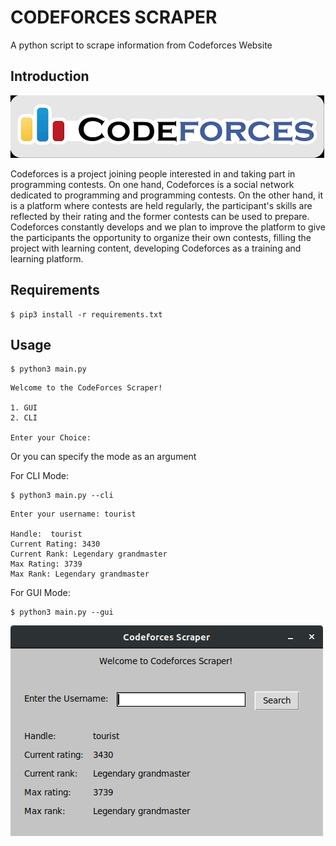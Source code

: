 # CODEFORCES SCRAPER #

A python script to scrape information from Codeforces Website

## Introduction ##

![logo](resources/logo.png)

Codeforces is a project joining people interested in and taking part in programming contests. On one hand, Codeforces is a social network dedicated to programming and programming contests. On the other hand, it is a platform where contests are held regularly, the participant's skills are reflected by their rating and the former contests can be used to prepare. Codeforces constantly develops and we plan to improve the platform to give the participants the opportunity to organize their own contests, filling the project with learning content, developing Codeforces as a training and learning platform.

## Requirements ##
```
$ pip3 install -r requirements.txt
```

## Usage ##

```
$ python3 main.py
```
```
Welcome to the CodeForces Scraper!

1. GUI
2. CLI

Enter your Choice: 
```
Or you can specify the mode as an argument

For CLI Mode:
```
$ python3 main.py --cli
```
```
Enter your username: tourist

Handle:  tourist
Current Rating: 3430
Current Rank: Legendary grandmaster
Max Rating: 3739
Max Rank: Legendary grandmaster
```
For GUI Mode:

```
$ python3 main.py --gui
```

![sample1](resources/sample1.png)
